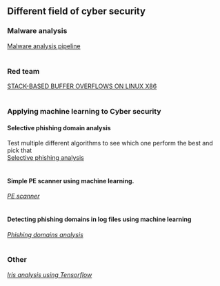 ## Different field of cyber security

### Malware analysis

[Malware analysis pipeline](https://github.com/Paradoxxs/REM-Jupyter)
<br/>
<br/>

### Red team 

[STACK-BASED BUFFER OVERFLOWS ON LINUX X86](https://github.com/Paradoxxs/Paradoxxs.github.io/blob/main/STACK-BASED%20BUFFER%20OVERFLOWS%20ON%20LINUX%20X86.md)
<br/>
<br/>
### Applying machine learning to Cyber security

#### Selective phishing domain analysis
Test multiple different algorithms to see which one perform the best and pick that<br/>
[Selective phishing analysis](https://github.com/Paradoxxs/Paradoxxs.github.io/blob/main/Comparative_Phishing_domains_analysis.ipynb)
<br/>
<br/>
#### Simple PE scanner using machine learning.
[*PE scanner*](colab.research.google.com/drive/1-QHFxSobRbKrueWSjr-eDpXfvsja_Y3o?hl=en#scrollTo=gvM8DhULIlDk)
<br/>
<br/>
#### Detecting phishing domains in log files using machine learning
[*Phishing domains analysis*](https://github.com/Paradoxxs/Paradoxxs.github.io/blob/main/Phishing_domains_analysis.ipynb)
<br/>
<br/>
### Other
[*Iris analysis using Tensorflow*](https://github.com/Paradoxxs/Paradoxxs.github.io/blob/main/Iris_analysis_using_Tensorflow.ipynb)

